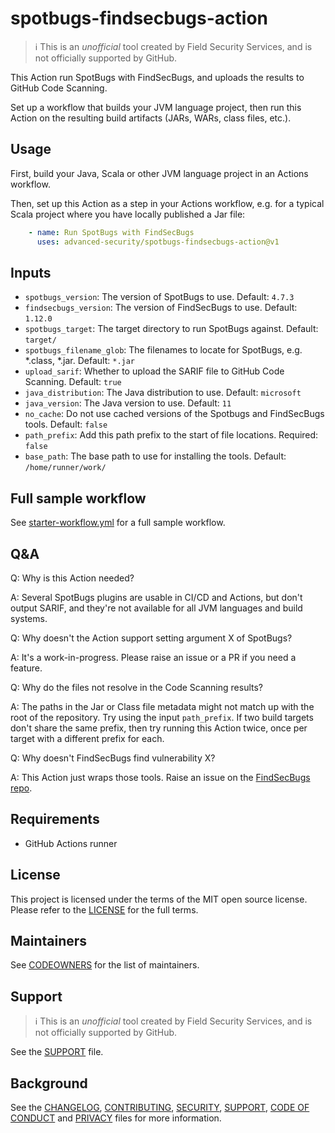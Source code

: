# spotbugs-findsecbugs-action

> ℹ️ This is an _unofficial_ tool created by Field Security Services, and is not officially supported by GitHub.

This Action run SpotBugs with FindSecBugs, and uploads the results to GitHub Code Scanning.

Set up a workflow that builds your JVM language project, then run this Action on the resulting build artifacts (JARs, WARs, class files, etc.).

## Usage

First, build your Java, Scala or other JVM language project in an Actions workflow.

Then, set up this Action as a step in your Actions workflow, e.g. for a typical Scala project where you have locally published a Jar file:

```yaml
    - name: Run SpotBugs with FindSecBugs
      uses: advanced-security/spotbugs-findsecbugs-action@v1
```

## Inputs

* `spotbugs_version`: The version of SpotBugs to use. Default: `4.7.3`
* `findsecbugs_version`: The version of FindSecBugs to use. Default: `1.12.0`
* `spotbugs_target`: The target directory to run SpotBugs against. Default: `target/`
* `spotbugs_filename_glob`: The filenames to locate for SpotBugs, e.g. *.class, *.jar. Default: `*.jar`
* `upload_sarif`: Whether to upload the SARIF file to GitHub Code Scanning. Default: `true`
* `java_distribution`: The Java distribution to use. Default: `microsoft`
* `java_version`: The Java version to use. Default: `11`
* `no_cache`: Do not use cached versions of the Spotbugs and FindSecBugs tools. Default: `false`
* `path_prefix`: Add this path prefix to the start of file locations. Required: `false`
* `base_path`: The base path to use for installing the tools. Default: `/home/runner/work/`

## Full sample workflow

See [starter-workflow.yml](starter-workflow.yml) for a full sample workflow.

## Q&A

Q: Why is this Action needed?

A: Several SpotBugs plugins are usable in CI/CD and Actions, but don't output SARIF, and they're not available for all JVM languages and build systems.

Q: Why doesn't the Action support setting argument X of SpotBugs?

A: It's a work-in-progress. Please raise an issue or a PR if you need a feature.

Q: Why do the files not resolve in the Code Scanning results?

A: The paths in the Jar or Class file metadata might not match up with the root of the repository. Try using the input `path_prefix`. If two build targets don't share the same prefix, then try running this Action twice, once per target with a different prefix for each.

Q: Why doesn't FindSecBugs find vulnerability X?

A: This Action just wraps those tools. Raise an issue on the [FindSecBugs repo](https://github.com/find-sec-bugs/find-sec-bugs/).

## Requirements

* GitHub Actions runner

## License

This project is licensed under the terms of the MIT open source license. Please refer to the [LICENSE](LICENSE) for the full terms.

## Maintainers

See [CODEOWNERS](CODEOWNERS) for the list of maintainers.

## Support

> ℹ️ This is an _unofficial_ tool created by Field Security Services, and is not officially supported by GitHub.

See the [SUPPORT](SUPPORT.md) file.

## Background

See the [CHANGELOG](CHANGELOG.md), [CONTRIBUTING](CONTRIBUTING.md), [SECURITY](SECURITY.md), [SUPPORT](SUPPORT.md), [CODE OF CONDUCT](CODE_OF_CONDUCT.md) and [PRIVACY](PRIVACY.md) files for more information.
